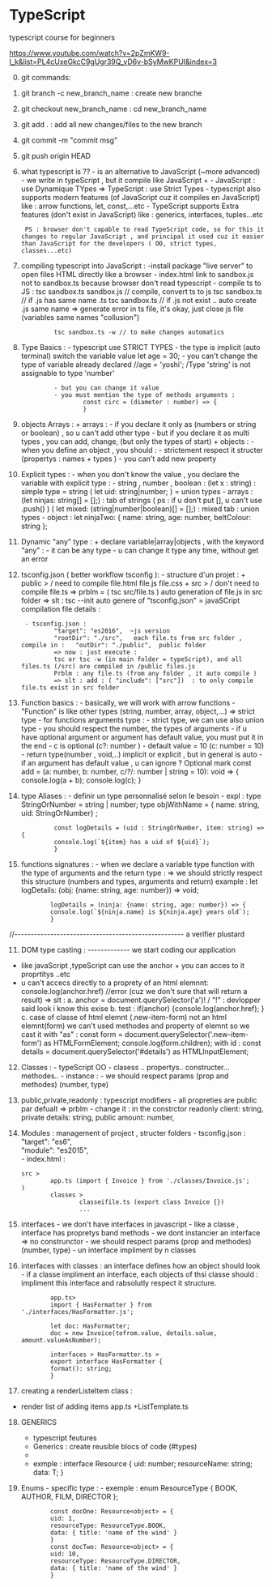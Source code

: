 # TypeScript
typescript course for beginners

https://www.youtube.com/watch?v=2pZmKW9-I_k&list=PL4cUxeGkcC9gUgr39Q_yD6v-bSyMwKPUI&index=3

0. git commands:
1. git branch -c new_branch_name : create new branche
2. git checkout  new_branch_name : cd new_branch_name
3. git add . : add all new changes/files to the new branch
4. git commit -m "commit msg"
5. git push origin HEAD




1. what typescript is ??
        - is an alternative to JavaScript (~more advanced)
        - we write in typeScript , but it compile like JavaScript
        +
        - JavaScript : use Dynamique TYpes =>  TypeScript : use Strict Types
        - typescript also supports modern features (of JavaScript cuz it compiles en JavaScript) like : arrow functions, let, const,...etc
        - TypeScript supports Extra features (don't exist in JavaScript) like : generics, interfaces, tuples...etc

        PS : browser don't capable to read TypeScript code, so for this it changes to regular JavaScript , and principal it used cuz it easier than JavaScript for the developers ( OO, strict types, classes...etc)




2. compiling typescript into JavaScript :
                -install package "live server" to open files HTML directly like a browser
                - index.html link to sandbox.js not to sandbox.ts because browser don't read typescript 
                - compile ts to JS : 
                tsc sandbox.ts sandbox.js // compile, convert ts to js
                tsc sandbox.ts // if .js has same name .ts
                tsc sandbox.ts // if .js not exist .. auto create .js same name
                => generate error in ts file, it's okay, just close js file (variables same names "collusion")

                tsc sandbox.ts -w // to make changes automatics





3. Type Basics : 
                - typescript use STRICT TYPES 
                - the type is implicit (auto terminal) switch the variable value
                        let age = 30;
                - you can't change the type of variable already declared
                        //age =  'yoshi';  /Type 'string' is not assignable to type 'number'

                - but you can change it value 
                - you must mention the type of methods arguments :
                        const circ = (diameter : number) => {
                        }



4. objects Arrays :
                + arrays :
                        - if you declare it only as (numbers or string or boolean) , so u can't add other type
                        - but if you declare it as multi types , you can add, change, (but only the types of start)
                + objects :
                        - when you define an object , you should :
                                - strictement respect it structer (propertys : names + types )
                                - you can't add new property 



5. Explicit types :
        - when you don't know the value , you declare the variable with explicit type :
                - string , number , boolean :
                        (let x : string) : simple type = string
                        ( let uid: string|number; ) = union types
                - arrays : 
                        (let ninjas: string[] = [];) : tab of strings ( ps : if u don't put [], u can't use .push() )
                        ( let mixed: (string|number|boolean)[] = [];) : mixed tab  : union types
                - object :
                        let ninjaTwo: {
                        name: string,
                        age: number,
                        beltColour: string
                        };


6. Dynamic "any" type : 
        + declare variable|array|objects , with the keyword "any" :
                - it can be any type
                - u can change it type any time, without get an error 



7. tsconfig.json ( better workflow tsconfig ):
        - structure d'un projet : 
                + public >            / need to compile
                        file.html
                        file.js
                        file.css
                + src >              / don't need to compile
                        file.ts
                => prblm = ( tsc src/file.ts ) auto generation of file.js in src folder 
                => slt : tsc --init 
                        auto genere of "tsconfig.json"  = javaSCript compilation file details :

        - tsconfig.json :
                "target": "es2016",  ~js version
                "rootDir": "./src",   each file.ts from src folder , compile in :   "outDir": "./public",  public folder   
                => now : just execute :
                tsc or tsc -w (in main folder = typeScript), and all files.ts (/src) are compiled in /public files.js
                Prblm : any file.ts (from any folder , it auto compile )
                => slt : add : ( "include": ["src"])  : to only compile file.ts exist in src folder


8. Function basics :
        - basically, we will work with arrow functions
        - "Function" is like other types (string, number, array, object,...) => strict type
        - for functions arguments type :
                - strict type, we can use also union type
                - you should respect the number, the types of arguments
                - if u have optional argument or argument has default value, you must put it in the end
                - c is optional (c?: number ) 
                - default value = 10 (c: number = 10)
                - return type(number , void,..) implicit or explicit , but in general  is auto 
                - if an argument has default value , u can ignore ? Optional mark
                        const add = (a: number, b: number, c/*?*/: number | string = 10): void => {
                                console.log(a + b);
                                console.log(c);
                        }


9. type Aliases :
        - definir un type personnalisé selon le besoin 
        - expl : 
                type StringOrNumber = string | number;
                type objWithName = { name: string, uid: StringOrNumber} ;

                const logDetails = (uid : StringOrNumber, item: string) => {
                console.log(`${item} has a uid of ${uid}`);
                }


10. functions signatures :
        - when we declare a variable type function with the type of arguments and the return type :
        => we should strictly respect this structure (numbers and types, arguments and return)
        example :
                let logDetails: (obj: {name: string, age: number}) => void;

                logDetails = (ninja: {name: string, age: number}) => {
                console.log(`${ninja.name} is ${ninja.age} years old`);
                }
//---------------------------------------------------- a verifier plustard

11. DOM type casting : ------------- we start coding our application
- like javaScript ,typeScript can use the anchor + you can acces to it proprtitys ..etc
-  u can't accecs directly to a proprety of an html elemnnt:   console.log(anchor.href) //error (cuz we don't sure that will return a result)
=> slt :
        a.  anchor = document.querySelector('a')! / "!" : devlopper said look i know this exise
        b. test :  if(anchor) {console.log(anchor.href); }
        c. case of classe of html elemnt (.new-item-form) not an html elemnt(form) 
                we can't used methodes and property of elemnt so we cast it with "as" :
                 const form = document.querySelector('.new-item-form') as HTMLFormElement;
                console.log(form.children);
        with id :
         const details = document.querySelector('#details') as HTMLInputElement;



12. Classes :
        - typeScript OO
        - clasess .. propertys.. constructer... methodes..
        - instance : - we should respect params (prop and methodes) (number, type)


13. public,private,readonly : typescript modifiers
        - all propreties are public par defualt => prblm
        - change it : in the constrctor
                readonly client: string, 
                private details: string, 
                public amount: number,


14. Modules : management of project , structer folders
        - tsconfig.json :
                "target": "es6",                          
                "module": "es2015",    
        - index.html :
                <script type="module" src='app.js'></script>

        src > 
                app.ts (import { Invoice } from './classes/Invoice.js';
        )
                classes > 
                        classeifile.ts (export class Invoice {})
                        ...


15. interfaces
        - we don't have interfaces in javascript
        - like a classe , interface has propretys band methods
        - we dont instancier an interface => no construnctor
        - we should respect params (prop and methodes) (number, type)
        - un interface impliment by n classes


16. interfaces with classes :
an interface defines how an object should look
        - if a classe impliment an interface, each objects of thsi classe should :
                impliment this interface and rabsolutly respect it structure.

                app.ts>
                import { HasFormatter } from './interfaces/HasFormatter.js';

                let doc: HasFormatter;
                doc = new Invoice(tofrom.value, details.value, amount.valueAsNumber);

                interfaces > HasFormatter.ts >
                export interface HasFormatter {
                format(): string;
                }


17. creating a renderListeItem class :
- render list of adding items
app.ts
+ListTemplate.ts



18.  GENERICS
        - typescript feutures 
        - Generics : create reusible blocs of code (#types) 
        - <T>  
        - exmple :
                interface Resource<T> {
                uid: number;
                resourceName: string;
                data: T;
                }



19. Enums
        - specific type :
        - exemple :
                enum ResourceType { BOOK, AUTHOR, FILM, DIRECTOR };
                
                const docOne: Resource<object> = {
                uid: 1,
                resourceType: ResourceType.BOOK,
                data: { title: 'name of the wind' }
                }
                const docTwo: Resource<object> = {
                uid: 10,
                resourceType: ResourceType.DIRECTOR,
                data: { title: 'name of the wind' }
                }
